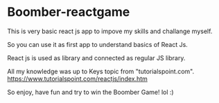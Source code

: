 # Boomber-reactgame

This is very basic react js app to impove my skills and challange myself. 

So you can use it as first app to understand basics of React Js. 

React js is used as library and connected as regular JS library. 

All my knowledge was up to Keys topic from "tutorialspoint.com". https://www.tutorialspoint.com/reactjs/index.htm

So enjoy, have fun and try to win the Boomber Game! lol :)

